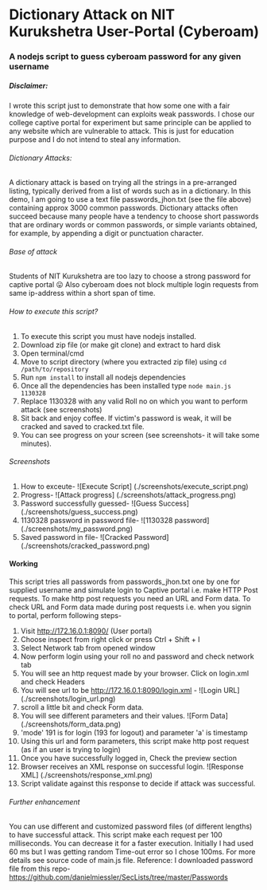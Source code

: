 # Dictionary Attack on NIT Kurukshetra User-Portal (Cyberoam)
### A nodejs script to guess cyberoam password for any given username

##### Disclaimer:
I wrote this script just to demonstrate that how some one with a fair knowledge of web-development can exploits
weak passwords. I chose our college captive portal for experiment but same principle can be applied to any website
which are vulnerable to attack. This is just for education purpose and I do not intend to steal any information.

###### Dictionary Attacks:
A dictionary attack is based on trying all the strings in a pre-arranged listing, typically derived from a list of
words such as in a dictionary. In this demo, I am going to use a text file passwords_jhon.txt (see the file above)
containing approx 3000 common passwords.
Dictionary attacks often succeed because many people have a tendency to choose short passwords that are ordinary 
words or common passwords, or simple variants obtained, for example, by appending a digit or punctuation character.

###### Base of attack
Students of NIT Kurukshetra are too lazy to choose a strong password for captive portal :stuck_out_tongue:
Also cyberoam does not block multiple login requests from same ip-address within a short span of time. 

###### How to execute this script?
1. To execute this script you must have nodejs installed.
2. Download zip file (or make git clone) and extract to hard disk
3. Open terminal/cmd
4. Move to script directory (where you extracted zip file) using `cd /path/to/repository`
5. Run `npm install` to install all nodejs dependencies
6. Once all the dependencies has been installed type `node main.js 1130328`
7. Replace 1130328 with any valid Roll no on which you want to perform attack (see screenshots)
8. Sit back and enjoy coffee. If victim's password is weak, it will be cracked and saved to cracked.txt file. 
9. You can see progress on your screen (see screenshots- it will take some minutes).

###### Screenshots

1. How to exceute- ![Execute Script] (./screenshots/execute_script.png) 
2. Progress- ![Attack progress] (./screenshots/attack_progress.png) 
3. Password successfully guessed- ![Guess Success] (./screenshots/guess_success.png)
4. 1130328 password in password file- ![1130328 password] (./screenshots/my_password.png) 
5. Saved password in file- ![Cracked Password] (./screenshots/cracked_password.png)

#### Working
This script tries all passwords from passwords_jhon.txt one by one for supplied username and simulate login to 
Captive portal i.e. make HTTP Post requests. To make http post requests you need an URL and Form data. 
To check URL and Form data made during post requests i.e. when you signin to portal, perform following steps-

1. Visit http://172.16.0.1:8090/ (User portal)
2. Choose inspect from right click or press Ctrl + Shift + I
3. Select Network tab from opened window 
4. Now perform login using your roll no and password and check network tab
5. You will see an http request made by your browser. Click on login.xml and check Headers
6. You will see url to be http://172.16.0.1:8090/login.xml - ![Login URL] (./screenshots/login_url.png)
7. scroll a little bit and check Form data. 
8. You will see different parameters and their values. ![Form Data] (./screenshots/form_data.png)
9. 'mode' 191 is for login (193 for logout) and parameter 'a' is timestamp 
11. Using this url and form parameters, this script make http post request (as if an user is trying to login)
12. Once you have successfully logged in, Check the preview section
13. Browser receives an XML response on successful login. ![Response XML] (./screenshots/response_xml.png) 
14. Script validate against this response to decide if attack was successful. 

###### Further enhancement
You can use different and customized password files (of different lengths) to have successful attack. This script
make each request per 100 milliseconds. You can decrease it for a faster execution. Initially I had used 60 ms 
but I was getting random Time-out error so I chose 100ms. For more details see source code of main.js file. 
Reference: I downloaded password file from this repo- 
https://github.com/danielmiessler/SecLists/tree/master/Passwords
   
